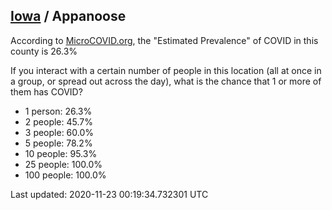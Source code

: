 
## [Iowa](/united-states/iowa) / Appanoose

According to [MicroCOVID.org](http://microcovid.org),
the "Estimated Prevalence" of COVID in this county is 26.3%

If you interact with a certain number of people in this location
(all at once in a group, or spread out across the day), what is the chance that
1 or more of them has COVID?

- 1 person: 26.3%
- 2 people: 45.7%
- 3 people: 60.0%
- 5 people: 78.2%
- 10 people: 95.3%
- 25 people: 100.0%
- 100 people: 100.0%

Last updated: 2020-11-23 00:19:34.732301 UTC
